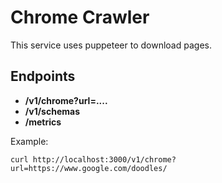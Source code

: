 # Chrome Crawler

This service uses puppeteer to download pages.

## Endpoints

- **/v1/chrome?url=....**
- **/v1/schemas**
- **/metrics**

Example:
```
curl http://localhost:3000/v1/chrome?url=https://www.google.com/doodles/
```
